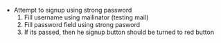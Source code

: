 - Attempt to signup using strong password
  1. Fill username using mailinator (testing mail)  
  2. Fill password field using strong pasword 
  3. If its passed, then he signup button should be turned to red button